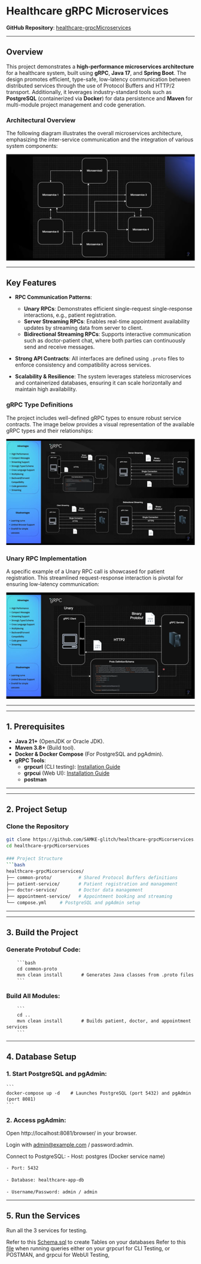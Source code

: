 # Healthcare gRPC Microservices
**GitHub Repository**: [healthcare-grpcMicroservices](https://github.com/SAMKE-glitch/healthcare-grpcMicorservices)  


---

## **Overview**

This project demonstrates a **high-performance microservices architecture** for a healthcare system, built using **gRPC**, **Java 17**, and **Spring Boot**. The design promotes efficient, type-safe, low-latency communication between distributed services through the use of Protocol Buffers and HTTP/2 transport. Additionally, it leverages industry-standard tools such as **PostgreSQL** (containerized via **Docker**) for data persistence and **Maven** for multi-module project management and code generation.

### **Architectural Overview**
The following diagram illustrates the overall microservices architecture, emphasizing the inter-service communication and the integration of various system components:

![Microservices Architecture](SCREENSHOTS/microservices.png)

---

## **Key Features**

- **RPC Communication Patterns**:
  - **Unary RPCs**: Demonstrates efficient single-request single-response interactions, e.g., patient registration.
  - **Server Streaming RPCs**: Enables real-time appointment availability updates by streaming data from server to client.
  - **Bidirectional Streaming RPCs**: Supports interactive communication such as doctor-patient chat, where both parties can continuously send and receive messages.

- **Strong API Contracts**: All interfaces are defined using `.proto` files to enforce consistency and compatibility across services.

- **Scalability & Resilience**: The system leverages stateless microservices and containerized databases, ensuring it can scale horizontally and maintain high availability.

### **gRPC Type Definitions**
The project includes well-defined gRPC types to ensure robust service contracts. The image below provides a visual representation of the available gRPC types and their relationships:

![gRPC Types](SCREENSHOTS/grpcTypes.png)

### **Unary RPC Implementation**
A specific example of a Unary RPC call is showcased for patient registration. This streamlined request-response interaction is pivotal for ensuring low-latency communication:

![Unary RPC Example](SCREENSHOTS/unaryGRPC.png)

---
---

## 1. Prerequisites
- **Java 21+** (OpenJDK or Oracle JDK).
- **Maven 3.8+** (Build tool).
- **Docker & Docker Compose** (For PostgreSQL and pgAdmin).
- **gRPC Tools**:
    - **grpcurl** (CLI testing): [Installation Guide](https://github.com/fullstorydev/grpcurl)
    - **grpcui** (Web UI): [Installation Guide](https://github.com/fullstorydev/grpcui)
    - **postman** 
---

---
## 2. Project Setup
### Clone the Repository
```bash  
git clone https://github.com/SAMKE-glitch/healthcare-grpcMicorservices.git  
cd healthcare-grpcMicorservices 

### Project Structure
```bash 
healthcare-grpcMicorservices/  
├── common-proto/          # Shared Protocol Buffers definitions  
├── patient-service/       # Patient registration and management  
├── doctor-service/        # Doctor data management  
├── appointment-service/   # Appointment booking and streaming  
└── compose.yml     # PostgreSQL and pgAdmin setup  
```
---

---
## 3. Build the Project
### Generate Protobuf Code:
        ```bash
        cd common-proto  
        mvn clean install       # Generates Java classes from .proto files  
        ```

### Build All Modules:
        ```
        cd ..  
        mvn clean install       # Builds patient, doctor, and appointment services  
        ```
---

## 4. Database Setup

### 1. Start PostgreSQL and pgAdmin:
    ```
    docker-compose up -d    # Launches PostgreSQL (port 5432) and pgAdmin (port 8081)  
    ```

### 2. Access pgAdmin:
Open http://localhost:8081/browser/ in your browser.

Login with admin@example.com / password:admin.

Connect to PostgreSQL:
    - Host: postgres (Docker service name)
    
    - Port: 5432
    
    - Database: healthcare-app-db
    
    - Username/Password: admin / admin
---
## 5. Run the Services
Run all the 3 services for testing.

Refer to this [Schema.sql](https://github.com/SAMKE-glitch/healthcare-grpcMicorservices/blob/main/schema.sql) to create Tables on your databases
Refer to this [file](https://github.com/SAMKE-glitch/healthcare-grpcMicorservices/blob/main/TestingWalkThrough.md) when running queries either on your grpcurl for CLI Testing, or POSTMAN, and grpcui for WebUI Testing,